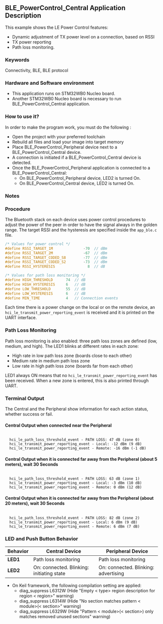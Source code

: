 ## __BLE_PowerControl_Central Application Description__

This example shows the LE Power Control features:
- Dynamic adjustment of TX power level on a connection, based on RSSI
- TX power reporting
- Path loss monitoring.

### __Keywords__

Connectivity, BLE, BLE protocol

### __Hardware and Software environment__

  - This application runs on STM32WB0 Nucleo board.
  - Another STM32WB0 Nucleo board is necessary to run BLE_PowerControl_Central application.
    
### __How to use it?__

In order to make the program work, you must do the following :

 - Open the project with your preferred toolchain
 - Rebuild all files and load your image into target memory
 - Place BLE_PowerControl_Peripheral device next to a BLE_PowerControl_Central device.
 - A connection is initiated if a BLE_PowerControl_Central device is detected.
 - Once the BLE_PowerControl_Peripheral application is connected to a BLE_PowerControl_Central:
    - On BLE_PowerControl_Peripheral device, LED2 is turned On.
    - On BLE_PowerControl_Central device, LED2 is turned On.
  

### __Notes__
### Procedure

The Bluetooth stack on each device uses power control procedures to adjust the power of the peer in order to have the signal always in the golden range. The target RSSI and the hysteresis are specified inside the `app_ble.c` file.

```C
/* Values for power control */
#define RSSI_TARGET_1M              -70  // dBm
#define RSSI_TARGET_2M              -67  // dBm
#define RSSI_TARGET_CODED_S8        -77  // dBm
#define RSSI_TARGET_CODED_S2        -73  // dBm
#define RSSI_HYSTERESIS               8  // dB

/* Values for path loss monitoring */
#define HIGH_THRESHOLD      74  // dB
#define HIGH_HYSTERESIS     6   // dB
#define LOW_THRESHOLD       55  // dB
#define LOW_HYSTERESIS      6   // dB
#define MIN_TIME            4   // Connection events
```

Each time there is a power change on the local or on the remote device, an `hci_le_transmit_power_reporting_event` is received and it is printed on the UART interface.

### Path Loss Monitoring

Path loss monitoring is also enabled: three path loss zones are defined (low, medium, and high). The LED1 blinks at different rates in each zone:
- High rate in low path loss zone (boards close to each other)
- Medium rate in medium path loss zone
- Low rate in high path loss zone (boards far from each other)

LED1 always ON means that no `hci_le_transmit_power_reporting_event` has been received. When a new zone is entered, this is also printed through UART.


### Terminal Output
The Central and the Peripheral show information for each action status, whether success or fail.

#### Central Output when connected near the Peripheral

```

  hci_le_path_loss_threshold_event - PATH LOSS: 47 dB (zone 0)
  hci_le_transmit_power_reporting_event - Local: -12 dBm (9 dB)
  hci_le_transmit_power_reporting_event - Remote: -16 dBm (-1 dB)

```

#### Central Output when it is connected far away from the Peripheral (about 5 meters), wait 30 Seconds

```

  hci_le_path_loss_threshold_event - PATH LOSS: 63 dB (zone 1)
  hci_le_transmit_power_reporting_event - Local: -3 dBm (10 dB)
  hci_le_transmit_power_reporting_event - Remote: 0 dBm (12 dB)

```

#### Central Output when it is connected far away from the Peripheral (about 20 meters), wait 30 Seconds

```

  hci_le_path_loss_threshold_event - PATH LOSS: 82 dB (zone 2)
  hci_le_transmit_power_reporting_event - Local: 6 dBm (9 dB)
  hci_le_transmit_power_reporting_event - Remote: 6 dBm (7 dB)

```

### LED and Push Button Behavior

| Behavior   | Central Device       | Peripheral Device    |
|------------|----------------------|----------------------|
| **LED1**   | Path loss monitoring | Path loss monitoring |
| **LED2**   | On: connected. Blinking: initiating state | On: connected. Blinking: advertising |


 - On Keil framework, the following compilation setting are applied:
   - diag_suppress L6312W          (Hide "Empty < type> region description for region < region>" warning)
   - diag_suppress L6314W          (Hide "No section matches pattern < module>(< section>" warning)
   - diag_suppress L6329W          (Hide "Pattern < module>(< section>) only matches removed unused sections" warning)
